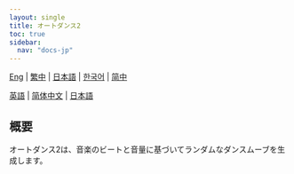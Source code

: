 ```yaml
---
layout: single
title: オートダンス2
toc: true
sidebar:
  nav: "docs-jp"
---
```

[Eng](/dancexr/features/autodance2) | [繁中](/tw/dancexr/features/autodance2) | [日本語](/jp/dancexr/features/autodance2) | [한국어](/kr/dancexr/features/autodance2) | [简中](/zh/dancexr/features/autodance2)

[英語](/dancexr/features/autodance2) | [简体中文](/zh/dancexr/features/autodance2) | [日本語](/jp/dancexr/features/autodance2)

## 概要
オートダンス2は、音楽のビートと音量に基づいてランダムなダンスムーブを生成します。